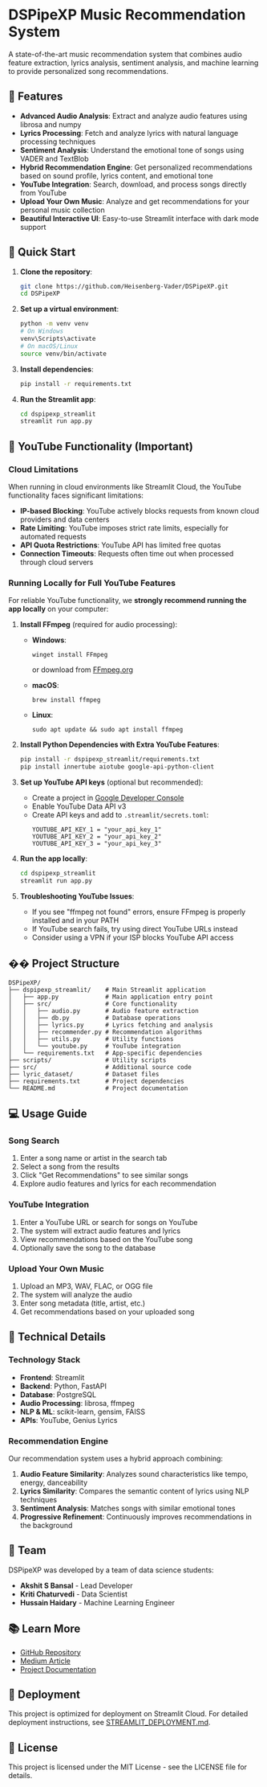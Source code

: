 # DSPipeXP Music Recommendation System

A state-of-the-art music recommendation system that combines audio feature extraction, lyrics analysis, sentiment analysis, and machine learning to provide personalized song recommendations.

## 🎵 Features

- **Advanced Audio Analysis**: Extract and analyze audio features using librosa and numpy
- **Lyrics Processing**: Fetch and analyze lyrics with natural language processing techniques
- **Sentiment Analysis**: Understand the emotional tone of songs using VADER and TextBlob
- **Hybrid Recommendation Engine**: Get personalized recommendations based on sound profile, lyrics content, and emotional tone
- **YouTube Integration**: Search, download, and process songs directly from YouTube
- **Upload Your Own Music**: Analyze and get recommendations for your personal music collection
- **Beautiful Interactive UI**: Easy-to-use Streamlit interface with dark mode support

## 🚀 Quick Start

1. **Clone the repository**:
   ```bash
   git clone https://github.com/Heisenberg-Vader/DSPipeXP.git
   cd DSPipeXP
   ```

2. **Set up a virtual environment**:
   ```bash
   python -m venv venv
   # On Windows
   venv\Scripts\activate
   # On macOS/Linux
   source venv/bin/activate
   ```

3. **Install dependencies**:
   ```bash
   pip install -r requirements.txt
   ```

4. **Run the Streamlit app**:
   ```bash
   cd dspipexp_streamlit
   streamlit run app.py
   ```

## 🎥 YouTube Functionality (Important)

### Cloud Limitations

When running in cloud environments like Streamlit Cloud, the YouTube functionality faces significant limitations:

- **IP-based Blocking**: YouTube actively blocks requests from known cloud providers and data centers
- **Rate Limiting**: YouTube imposes strict rate limits, especially for automated requests
- **API Quota Restrictions**: YouTube API has limited free quotas
- **Connection Timeouts**: Requests often time out when processed through cloud servers

### Running Locally for Full YouTube Features

For reliable YouTube functionality, we **strongly recommend running the app locally** on your computer:

1. **Install FFmpeg** (required for audio processing):
   
   - **Windows**:
     ```
     winget install FFmpeg
     ```
     or download from [FFmpeg.org](https://ffmpeg.org/download.html)
   
   - **macOS**:
     ```
     brew install ffmpeg
     ```
   
   - **Linux**:
     ```
     sudo apt update && sudo apt install ffmpeg
     ```

2. **Install Python Dependencies with Extra YouTube Features**:
   ```bash
   pip install -r dspipexp_streamlit/requirements.txt
   pip install innertube aiotube google-api-python-client
   ```

3. **Set up YouTube API keys** (optional but recommended):
   - Create a project in [Google Developer Console](https://console.developers.google.com/)
   - Enable YouTube Data API v3
   - Create API keys and add to `.streamlit/secrets.toml`:
     ```
     YOUTUBE_API_KEY_1 = "your_api_key_1"
     YOUTUBE_API_KEY_2 = "your_api_key_2"
     YOUTUBE_API_KEY_3 = "your_api_key_3"
     ```

4. **Run the app locally**:
   ```bash
   cd dspipexp_streamlit
   streamlit run app.py
   ```

5. **Troubleshooting YouTube Issues**:
   - If you see "ffmpeg not found" errors, ensure FFmpeg is properly installed and in your PATH
   - If YouTube search fails, try using direct YouTube URLs instead
   - Consider using a VPN if your ISP blocks YouTube API access

## �� Project Structure

```
DSPipeXP/
├── dspipexp_streamlit/    # Main Streamlit application
│   ├── app.py             # Main application entry point
│   ├── src/               # Core functionality
│   │   ├── audio.py       # Audio feature extraction
│   │   ├── db.py          # Database operations
│   │   ├── lyrics.py      # Lyrics fetching and analysis
│   │   ├── recommender.py # Recommendation algorithms
│   │   ├── utils.py       # Utility functions
│   │   └── youtube.py     # YouTube integration
│   └── requirements.txt   # App-specific dependencies
├── scripts/               # Utility scripts
├── src/                   # Additional source code
├── lyric_dataset/         # Dataset files
├── requirements.txt       # Project dependencies
└── README.md              # Project documentation
```

## 💻 Usage Guide

### Song Search

1. Enter a song name or artist in the search tab
2. Select a song from the results
3. Click "Get Recommendations" to see similar songs
4. Explore audio features and lyrics for each recommendation

### YouTube Integration

1. Enter a YouTube URL or search for songs on YouTube
2. The system will extract audio features and lyrics
3. View recommendations based on the YouTube song
4. Optionally save the song to the database

### Upload Your Own Music

1. Upload an MP3, WAV, FLAC, or OGG file
2. The system will analyze the audio
3. Enter song metadata (title, artist, etc.)
4. Get recommendations based on your uploaded song

## 🔧 Technical Details

### Technology Stack

- **Frontend**: Streamlit
- **Backend**: Python, FastAPI
- **Database**: PostgreSQL
- **Audio Processing**: librosa, ffmpeg
- **NLP & ML**: scikit-learn, gensim, FAISS
- **APIs**: YouTube, Genius Lyrics

### Recommendation Engine

Our recommendation system uses a hybrid approach combining:

1. **Audio Feature Similarity**: Analyzes sound characteristics like tempo, energy, danceability
2. **Lyrics Similarity**: Compares the semantic content of lyrics using NLP techniques
3. **Sentiment Analysis**: Matches songs with similar emotional tones
4. **Progressive Refinement**: Continuously improves recommendations in the background

## 👥 Team

DSPipeXP was developed by a team of data science students:

- **Akshit S Bansal** - Lead Developer
- **Kriti Chaturvedi** - Data Scientist
- **Hussain Haidary** - Machine Learning Engineer

## 📚 Learn More

- [GitHub Repository](https://github.com/Axe-08/DSPipeXP)
- [Medium Article](https://medium.com/@23ucs625/lars-lyric-aware-recommendation-system-4aac512098b7)
- [Project Documentation](dspipexp_streamlit/README.md)

## 🚀 Deployment

This project is optimized for deployment on Streamlit Cloud. For detailed deployment instructions, see [STREAMLIT_DEPLOYMENT.md](STREAMLIT_DEPLOYMENT.md).

## 📝 License

This project is licensed under the MIT License - see the LICENSE file for details.
